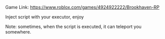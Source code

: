 Game Link: https://www.roblox.com/games/4924922222/Brookhaven-RP

Inject script with your executor, enjoy

Note: sometimes, when the script is executed, it can teleport you somewhere.
